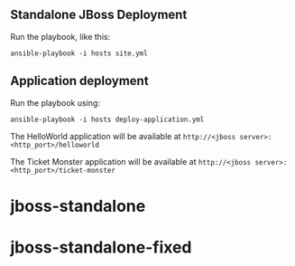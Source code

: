 ## Standalone JBoss Deployment

Run the playbook, like this:

	ansible-playbook -i hosts site.yml


## Application deployment

Run the playbook using:

	ansible-playbook -i hosts deploy-application.yml
	
The HelloWorld application will be available at `http://<jboss server>:<http_port>/helloworld`

The Ticket Monster application will be available at `http://<jboss server>:<http_port>/ticket-monster`
# jboss-standalone
# jboss-standalone-fixed
